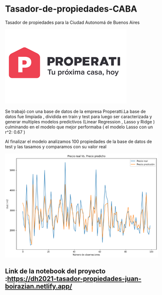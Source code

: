 # Tasador-de-propiedades-CABA
Tasador de propiedades para la Ciudad Autonomá de Buenos Aires

![alt text](https://github.com/jboirazian/Tasador-de-propiedades-CABA/blob/main/isologo-properati-claim-2-1.png)

Se trabajó con una base de datos de la empresa Properatti.La base de datos fue limpiada , dividida en train y test para luego ser caracterizada y generar multiples modelos predictivos (Linear Regression , Lasso y Ridge )  culminando en el modelo que mejor performaba ( el modelo Lasso con un r^2: 0.67 )

Al finalizar el modelo analizamos 100 propiedades de la base de datos de test y las tasamos y comparamos con su valor real

![alt-text](https://github.com/jboirazian/Tasador-de-propiedades-CABA/blob/main/download.png)

## Link de la notebook del proyecto :https://dh2021-tasador-propiedades-juan-boirazian.netlify.app/
